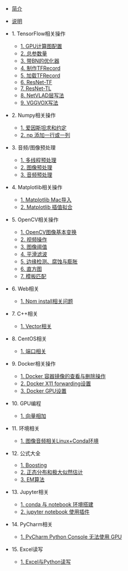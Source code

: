 * [简介]()
* [说明](./README.md)
* 1\. TensorFlow相关操作
    * [1. GPU计算图配置](tensorflow/1.md)
    * [2. 总参数量](tensorflow/2.md)
    * [3. 带BN的优化器](tensorflow/3.md)
    * [4. 制作TFRecord](tensorflow/4.md)
    * [5. 加载TFRecord](tensorflow/5.md)
    * [6. ResNet-TF](tensorflow/6.md)
    * [7. ResNet-TL](tensorflow/7.md)
    * [8. NetVLAD层写法](tensorflow/8.md)
    * [9. VGGVOX写法](tensorflow/9.md)
* 2\. Numpy相关操作
    * [1. 爱因斯坦求和约定](numpy/1.md)
    * [2. np 添加一行或一列](numpy/2.md)
* 3\. 音频\/图像预处理
    * [1. 多线程预处理](preprocessing/1.md)
    * [2. 图像预处理](preprocessing/2.md)
    * [3. 音频预处理](preprocessing/3.md)
* 4\. Matplotlib相关操作
    * [1. Matplotlib Mac导入](matplotlib/1.md)
    * [2. Matplotlib 插值拟合](matplotlib/2.md)
* 5\. OpenCV相关操作
    * [1. OpenCV图像基本变换](opencv/1.md)
    * [2. 视频操作](opencv/2.md)
    * [3. 图像阈值](opencv/3.md)
    * [4. 平滑滤波](opencv/4.md)
    * [5. 边缘检测、腐蚀与膨胀](opencv/5.md)
    * [6. 直方图](opencv/6.md)
    * [7. 模板匹配](opencv/7.md)

* 6\. Web相关
    * [1. Npm install相关问题](web/1.md)
    
* 7\. C++相关
    * [1. Vector相关](cpp/1.md)

* 8\. CentOS相关
    * [1. 端口相关](centos/1.md)

* 9\. Docker相关操作
    * [1. Docker 容器镜像的查看与删除操作](docker/1.md)
    * [2. Docker X11 forwarding设置](docker/2.md)
    * [3. Docker GPU设置](docker/3.md)

* 10\. GPU编程
    * [1. 向量相加](gpu/1.md)

* 11\. 环境相关
    * [1. 图像音频相关Linux+Conda环境](env/1.md)

* 12\. 公式大全
    * [1. Boosting](formula/1.md)
    * [2. 正态分布和极大似然估计](formula/2.md)
    * [3. EM算法](formula/3.md)
    
* 13\. Jupyter相关
    * [1. conda 与 notebook 环境搭建](jupyter/1.md)
    * [2. jupyter notebook 使用插件](jupyter/2.md)

* 14\. PyCharm相关
    * [1. PyCharm Python Console 无法使用 GPU](pycharm/1.md)

* 15\. Excel读写
    * [1. Excel与Python读写](excel/1.md)